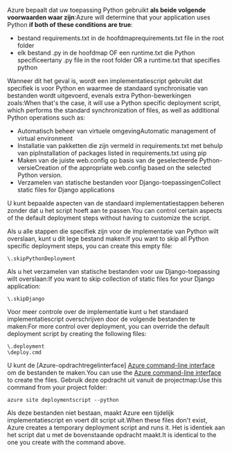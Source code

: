 <span data-ttu-id="f1ee1-101">Azure bepaalt dat uw toepassing Python gebruikt **als beide volgende voorwaarden waar zijn**:</span><span class="sxs-lookup"><span data-stu-id="f1ee1-101">Azure will determine that your application uses Python **if both of these conditions are true**:</span></span>

* <span data-ttu-id="f1ee1-102">bestand requirements.txt in de hoofdmap</span><span class="sxs-lookup"><span data-stu-id="f1ee1-102">requirements.txt file in the root folder</span></span>
* <span data-ttu-id="f1ee1-103">elk bestand .py in de hoofdmap OF een runtime.txt die Python specificeert</span><span class="sxs-lookup"><span data-stu-id="f1ee1-103">any .py file in the root folder OR a runtime.txt that specifies python</span></span>

<span data-ttu-id="f1ee1-104">Wanneer dit het geval is, wordt een implementatiescript gebruikt dat specifiek is voor Python en waarmee de standaard synchronisatie van bestanden wordt uitgevoerd, evenals extra Python-bewerkingen zoals:</span><span class="sxs-lookup"><span data-stu-id="f1ee1-104">When that's the case, it will use a Python specific deployment script, which performs the standard synchronization of files, as well as additional Python operations such as:</span></span>

* <span data-ttu-id="f1ee1-105">Automatisch beheer van virtuele omgeving</span><span class="sxs-lookup"><span data-stu-id="f1ee1-105">Automatic management of virtual environment</span></span>
* <span data-ttu-id="f1ee1-106">Installatie van pakketten die zijn vermeld in requirements.txt met behulp van pip</span><span class="sxs-lookup"><span data-stu-id="f1ee1-106">Installation of packages listed in requirements.txt using pip</span></span>
* <span data-ttu-id="f1ee1-107">Maken van de juiste web.config op basis van de geselecteerde Python-versie</span><span class="sxs-lookup"><span data-stu-id="f1ee1-107">Creation of the appropriate web.config based on the selected Python version.</span></span>
* <span data-ttu-id="f1ee1-108">Verzamelen van statische bestanden voor Django-toepassingen</span><span class="sxs-lookup"><span data-stu-id="f1ee1-108">Collect static files for Django applications</span></span>

<span data-ttu-id="f1ee1-109">U kunt bepaalde aspecten van de standaard implementatiestappen beheren zonder dat u het script hoeft aan te passen.</span><span class="sxs-lookup"><span data-stu-id="f1ee1-109">You can control certain aspects of the default deployment steps without having to customize the script.</span></span>

<span data-ttu-id="f1ee1-110">Als u alle stappen die specifiek zijn voor de implementatie van Python wilt overslaan, kunt u dit lege bestand maken:</span><span class="sxs-lookup"><span data-stu-id="f1ee1-110">If you want to skip all Python specific deployment steps, you can create this empty file:</span></span>

    \.skipPythonDeployment

<span data-ttu-id="f1ee1-111">Als u het verzamelen van statische bestanden voor uw Django-toepassing wilt overslaan:</span><span class="sxs-lookup"><span data-stu-id="f1ee1-111">If you want to skip collection of static files for your Django application:</span></span>

    \.skipDjango 

<span data-ttu-id="f1ee1-112">Voor meer controle over de implementatie kunt u het standaard implementatiescript overschrijven door de volgende bestanden te maken:</span><span class="sxs-lookup"><span data-stu-id="f1ee1-112">For more control over deployment, you can override the default deployment script by creating the following files:</span></span>

    \.deployment
    \deploy.cmd

<span data-ttu-id="f1ee1-113">U kunt de [Azure-opdrachtregelinterface] [ Azure command-line interface] om de bestanden te maken.</span><span class="sxs-lookup"><span data-stu-id="f1ee1-113">You can use the [Azure command-line interface][Azure command-line interface] to create the files.</span></span>  <span data-ttu-id="f1ee1-114">Gebruik deze opdracht uit vanuit de projectmap:</span><span class="sxs-lookup"><span data-stu-id="f1ee1-114">Use this command from your project folder:</span></span>

    azure site deploymentscript --python

<span data-ttu-id="f1ee1-115">Als deze bestanden niet bestaan, maakt Azure een tijdelijk implementatiescript en voert dit script uit.</span><span class="sxs-lookup"><span data-stu-id="f1ee1-115">When these files don't exist, Azure creates a temporary deployment script and runs it.</span></span>  <span data-ttu-id="f1ee1-116">Het is identiek aan het script dat u met de bovenstaande opdracht maakt.</span><span class="sxs-lookup"><span data-stu-id="f1ee1-116">It is identical to the one you create with the command above.</span></span>

[Azure command-line interface]: http://azure.microsoft.com/downloads/
